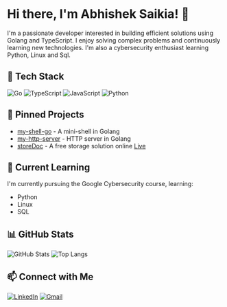 # Hi there, I'm Abhishek Saikia! 👋

I'm a passionate developer interested in building efficient solutions using Golang and TypeScript. I enjoy solving complex problems and continuously learning new technologies. I'm also a cybersecurity enthusiast learning Python, Linux and Sql.

## 🚀 Tech Stack
![Go](https://img.shields.io/badge/-Go-00ADD8?style=flat&logo=go&logoColor=white) ![TypeScript](https://img.shields.io/badge/-TypeScript-007ACC?style=flat&logo=typescript&logoColor=white) ![JavaScript](https://img.shields.io/badge/-JavaScript-F7DF1E?style=flat&logo=javascript&logoColor=black) ![Python](https://img.shields.io/badge/-Python-3776AB?style=flat&logo=python&logoColor=white)


## 📌 Pinned Projects
- [my-shell-go](https://github.com/KingrogKDR/my-shell-go) - A mini-shell in Golang
- [my-http-server](https://github.com/KingrogKDR/my-http-server) - HTTP server in Golang
- [storeDoc](https://github.com/KingrogKDR/storeDoc) - A free storage solution online [Live](https://store-hxsj5u5oa-kingrogkdrs-projects.vercel.app)


## 🌱 Current Learning
I'm currently pursuing the Google Cybersecurity course, learning:
- Python
- Linux
- SQL

## 📊 GitHub Stats
![GitHub Stats](https://github-readme-stats.vercel.app/api?username=KingrogKDR&show_icons=true&theme=radical)
![Top Langs](https://github-readme-stats.vercel.app/api/top-langs/?username=KingrogKDR&layout=compact&theme=radical)

## 📫 Connect with Me
[![LinkedIn](https://img.shields.io/badge/-LinkedIn-0077B5?style=flat&logo=linkedin&logoColor=white)](https://www.linkedin.com/in/abhishek-saikia-268832279/) [![Gmail](https://img.shields.io/badge/-Gmail-D14836?style=flat&logo=gmail&logoColor=white)](mailto:abhisheksaikia766@gmail.com)


